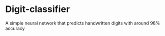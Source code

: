 # Digit-classifier
A simple neural network that predicts handwritten digits with around 98% accuracy
